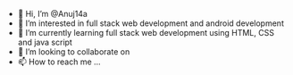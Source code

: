 - 👋 Hi, I’m @Anuj14a
- 👀 I’m interested in full stack web development and android development
- 🌱 I’m currently learning full stack web development using HTML, CSS and java script
- 💞️ I’m looking to collaborate on 
- 📫 How to reach me ...

<!---
Anuj14a/Anuj14a is a ✨ special ✨ repository because its `README.md` (this file) appears on your GitHub profile.
You can click the Preview link to take a look at your changes.
--->
